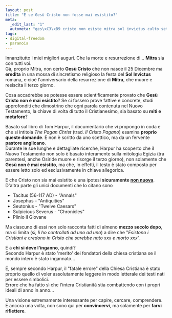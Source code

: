 ```yaml
--- 
layout: post
title: "E se Gesù Cristo non fosse mai esistito?"
meta: 
  _edit_last: "1"
  autometa: "ges\xC3\xB9 cristo non esiste mitra sol invictus culto setta anticristianesimo natale"
tags: 
- digital-freedom
- paranoia
---
```

Innanzitutto i miei migliori auguri. Che la morte e resurrezione di... **Mitra** sia con tutti voi.  
Gà, proprio Mitra, non certo **Gesù Cristo** che non nasce il 25 Dicembre ma **eredita** in una mossa di sincretismo religioso la festa del **Sol Invictus** romana, e cioè l'anniversario della resurrezione di **Mitra**, che muore e resiscita il terzo giorno.  
  
Cosa accadrebbe se potesse essere scientificamente provato che **Gesù Cristo non è mai esistito**? Se ci fossero prove fattive e concrete, studi approfonditi che dimostrino che ogni parola contenuta nel Nuovo Testamento, la chiave di volta di tutto il Cristianesimo, sia basato su **miti e metafore**?  
  
Basato sul libro di Tom Harpur, il documentario che vi propongo in coda e che si intitola *The Pagan Christ* (trad. *Il Cristo Pagano*) esamina **proprio queste domande**. E non è scritto da uno scettico, ma da un fervente **pastore anglicano**.  
Durante le sue lunghe e dettagliate ricerche, Harpur ha scoperto che il Nuovo Testamento non solo è basato interamente sulla mitologia Egizia (tra parentesi, anche Osiride muore e risorge il terzo giorno), non solamente che **Gesù non è mai esistito**, ma che, in effetti, il testo è stato composto per essere letto solo ed esclusivamente in chiave allegorica.  
  
E che Cristo non sia mai esistito è una ipotesi **sicuramente [non nuova](http://www.nobeliefs.com/exist.htm)**. D'altra parte gli unici documenti che lo citano sono

* Tacitus (56-117 AD) - "Annals"
* Josephus - "Antiquities"
* Seutonius - "Twelve Caesars"
* Sulpicious Severus - "Chronicles"
* Plinio il Giovane
  
Ma ciascuno di essi non solo racconta fatti di almeno **mezzo secolo dopo**, ma si limita (*sì, li ho controllati ad uno ad uno*) a dire che "*Esistono i Cristiani e credono in Cristo che sarebbe nato xxx e morto xxx*".  
  
E a **chi si deve l'inganno**, quindi?    
Secondo Harpur è stato 'merito' dei fondatori della chiesa cristiana se il mondo intero è stato ingannato...  
  
E, sempre secondo Harpur, il "fatale errore" della Chiesa Cristiana è stato proprio quello di voler assolutamente leggere in modo letterale dei testi nati per essere simbolici.  
Errore che ha fatto sì che l'intera Cristianità stia combattendo con i propri ideali di anno in anno...  
  
Una visione estremamente interessante per capire, cercare, comprendere.  
E ancora una volta, non sono qui per **convincervi**, ma solamente per **farvi riflettere**.  
  
<object width="535" height="400"><param name="movie" value="http://www.youtube.com/v/58JyacWEFbE&rel=1"></param><param name="wmode" value="transparent"></param><embed src="http://www.youtube.com/v/58JyacWEFbE&rel=1" type="application/x-shockwave-flash" wmode="transparent" width="535" height="400"></embed></object> 
